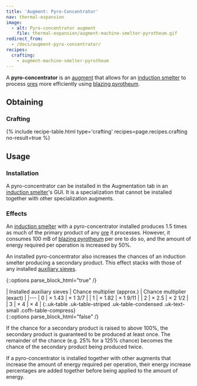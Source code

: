 ```yaml
---
title: 'Augment: Pyro-Concentrator'
nav: thermal-expansion
image:
  - alt: Pyro-concentrator augment
    file: thermal-expansion/augment-machine-smelter-pyrotheum.gif
redirect_from:
  - /docs/augment-pyro-concentrator/
recipes:
  crafting:
    - augment-machine-smelter-pyrotheum
---
```


A **pyro-concentrator** is an [augment](/docs/thermal-expansion/augments/) that allows for an
[induction smelter](/docs/thermal-expansion/induction-smelter/) to process
[ores](/docs/thermal-expansion/induction-smelter/#ore-processing) more efficiently using [blazing
pyrotheum](/docs/thermal-foundation/blazing-pyrotheum/).


Obtaining
---------

### Crafting
{% include recipe-table.html type='crafting' recipes=page.recipes.crafting no-result=true %}


Usage
-----

### Installation
A pyro-concentrator can be installed in the Augmentation tab in an [induction
smelter](/docs/thermal-expansion/induction-smelter/)'s GUI. It is a specialization that cannot be
installed together with other specialization augments.

### Effects
An [induction smelter](/docs/thermal-expansion/induction-smelter/) with a pyro-concentrator
installed produces 1.5 times as much of the primary product of any
[ore](/docs/thermal-expansion/induction-smelter/#ore-processing) it processes. However, it
consumes 100 mB of [blazing pyrotheum](/docs/thermal-foundation/blazing-pyrotheum/) per ore to do
so, and the amount of energy required per operation is increased by 50%.

An installed pyro-concentrator also increases the chances of an induction
smelter producing a secondary product. This effect stacks with those of any
installed [auxiliary sieves](/docs/thermal-expansion/augment-auxiliary-sieve/).

{::options parse_block_html="true" /}
<div class="uk-overflow-container">
| Installed auxiliary sieves | Chance multiplier (approx.) | Chance multiplier (exact) |
|---
| 0 | × 1.43 | × 1 3/7 |
| 1 | × 1.82 | × 1 9/11 |
| 2 | × 2.5 | × 2 1/2 |
| 3 | × 4 | × 4 |
{:.uk-table .uk-table-striped .uk-table-condensed .uk-text-small .cofh-table-compress}
</div>
{::options parse_block_html="false" /}

If the chance for a secondary product is raised to above 100%, the secondary
product is guaranteed to be produced at least once. The remainder of the chance
(e.g. 25% for a 125% chance) becomes the chance of the secondary product being
produced twice.

If a pyro-concentrator is installed together with other augments that increase
the amount of energy required per operation, their energy increase percentages
are added together before being applied to the amount of energy.
